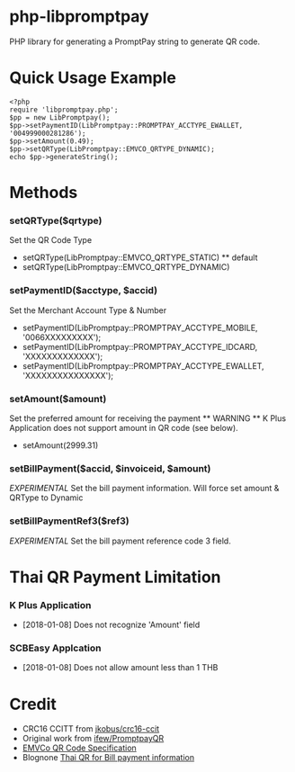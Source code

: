 # php-libpromptpay
PHP library for generating a PromptPay string to generate QR code.

# Quick Usage Example

    <?php
    require 'libpromptpay.php';
    $pp = new LibPromptpay();
    $pp->setPaymentID(LibPromptpay::PROMPTPAY_ACCTYPE_EWALLET, '004999000281286');
    $pp->setAmount(0.49);
    $pp->setQRType(LibPromptpay::EMVCO_QRTYPE_DYNAMIC);
    echo $pp->generateString();

# Methods
### setQRType($qrtype)
Set the QR Code Type
- setQRType(LibPromptpay::EMVCO_QRTYPE_STATIC) ** default
- setQRType(LibPromptpay::EMVCO_QRTYPE_DYNAMIC)

### setPaymentID($acctype, $accid)
Set the Merchant Account Type & Number
- setPaymentID(LibPromptpay::PROMPTPAY_ACCTYPE_MOBILE, '0066XXXXXXXXX');
- setPaymentID(LibPromptpay::PROMPTPAY_ACCTYPE_IDCARD, 'XXXXXXXXXXXXX');
- setPaymentID(LibPromptpay::PROMPTPAY_ACCTYPE_EWALLET, 'XXXXXXXXXXXXXXX');

### setAmount($amount)
Set the preferred amount for receiving the payment ** WARNING ** K Plus Application does not support amount in QR code (see below).
- setAmount(2999.31)

### setBillPayment($accid, $invoiceid, $amount)
*EXPERIMENTAL* Set the bill payment information. Will force set amount & QRType to Dynamic

### setBillPaymentRef3($ref3)
*EXPERIMENTAL* Set the bill payment reference code 3 field.

# Thai QR Payment Limitation

### K Plus Application
- [2018-01-08] Does not recognize 'Amount' field

### SCBEasy Applcation
- [2018-01-08] Does not allow amount less than 1 THB

# Credit
- CRC16 CCITT from [jkobus/crc16-ccit](https://github.com/jkobus/crc16-ccit)
- Original work from [ifew/PromptpayQR](https://github.com/ifew/PromptpayQR)
- [EMVCo QR Code Specification](https://www.emvco.com/emv-technologies/qrcodes/)
- Blognone [Thai QR for Bill payment information](https://www.blognone.com/node/98335)
